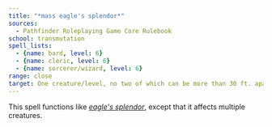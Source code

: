 ```yaml
---
title: "*mass eagle's splendor*"
sources:
  - Pathfinder Roleplaying Game Core Rulebook
school: transmutation
spell_lists:
  - {name: bard, level: 6}
  - {name: cleric, level: 6}
  - {name: sorcerer/wizard, level: 6}
range: close
target: One creature/level, no two of which can be more than 30 ft. apart
---
```


This spell functions like [*eagle's splendor*](/spells/eagles-splendor/), except that it affects multiple creatures.

